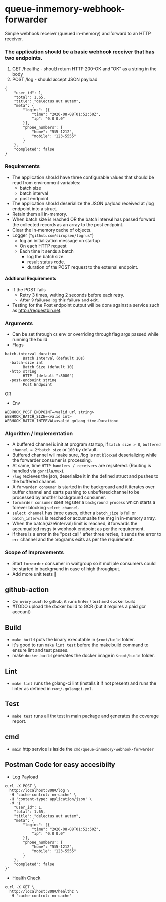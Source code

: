 # queue-inmemory-webhook-forwarder
Simple webhook receiver (queued in-memory) and forward to an HTTP receiver.

### The application should be a basic webhook receiver that has two endpoints.
1. GET /healthz - should return HTTP 200-OK and “OK” as a string in the body
2. POST /log - should accept JSON payload

```
{
    "user_id": 1,
    "total": 1.65,
    "title": "delectus aut autem",
    "meta": {
        "logins": [{
            "time": "2020-08-08T01:52:50Z",
            "ip": "0.0.0.0"
        }],
        "phone_numbers": {
            "home": "555-1212",
            "mobile": "123-5555"
        }
    },
    "completed": false
}
```

### Requirements

- The application should have three configurable values that should be read from environment variables:
   - batch size
   - batch interval
   - post endpoint
- The application should deserialize the JSON payload received at /log endpoint into a struct.
- Retain them all in-memory.
- When batch size is reached OR the batch interval has passed forward the collected records as an array to the post endpoint.
- Clear the in-memory cache of objects.
- Logger (`"github.com/sirupsen/logrus"`)
   - log an initialization message on startup
   - On each HTTP request
   - Each time it sends a batch
     - log the batch size.
     - result status code.
     - duration of the POST request to the external endpoint.
#### Addtional Requirements
- If the POST fails
   - Retry 3 times, waiting 2 seconds before each retry.
   - After 3 failures log this failure and exit.
- Testing for the Post endpoint output will be done against a service such as http://requestbin.net.

### Arguments
- Can be set through os env or overriding through flag args passed while running the build
- Flags
```
batch-interval duration
        Batch Interval (default 10s)
  -batch-size int
        Batch Size (default 10)
  -http string
        HTTP  (default ":8080")
  -post-endpoint string
        Post Endpoint
```
OR
- Env
```
WEBHOOK_POST_ENDPOINT=<valid url string>
WEBHOOK_BATCH_SIZE=<valid int>
WEBHOOK_BATCH_INTERVAL=<valid golang time.Duration>
```

### Algorithm / Implementation
- A buffered channel is init at program startup, if `batch size > 0`, `buffered channel = 2*batch_size` or `100` by default.
- Buffered channel will make sure, /log is not `blocked` deserializing while the forwarder consumer is processing.
- At same, time `HTTP handlers / receivers` are regsitered. (Routing is handled via `gorrila/mux`).
- `/log` recieves the json, deserialize it in the defined struct and pushes to the buffered channel.
- A `forwarder consumer` is started in the background and it iterates over buffer channel and starts pushing to unbuffered channel to be processed by another background consumer.
- `forwarder consumer` itself regsiter a `background process` which starts a forever blocking `select channel`.
- `select channel` has three cases, either a `batch_size` is full or `batch_interval` is reached or accumualte the msg in in-memory array.
- When the batch(size/interval) limit is reached, it forwards the accumualted msgs to webhook endpoint as per the requirement.
- if there is a error in the "post call" after three retries, it sends the error to `err` channel and the programs exits as per the requirement.

### Scope of Improvements
- Start `forwarder` consumer in waitgroup so it multiple consumers could be started in background in case of high throughput.
- Add more unit tests 🙈
## github-action

- On every push to github, it runs linter / test and docker build
- #TODO upload the docker build to GCR (but it requires a paid gcr account)

## Build

- `make build` puts the binary executable in `$root/build` folder.
- it's good to run `make lint test` before the make build command to ensure lint and test passes.
- make `docker-build` generates the docker image in `$root/build` folder.

## Lint
- `make lint` runs the golang-ci lint (installs it if not present) and runs the linter as defined in `root/.golangci.yml`.

## Test
- `make test` runs all the test in main package and generates the coverage report.

## cmd
- `main` http service is inside the `cmd/queue-inmemory-webhook-forwarder`

## Postman Code for easy accesibilty
- Log Payload
```
curl -X POST \
  http://localhost:8080/log \
  -H 'cache-control: no-cache' \
  -H 'content-type: application/json' \
  -d '{
    "user_id": 1,
    "total": 1.65,
    "title": "delectus aut autem",
    "meta": {
        "logins": [{
            "time": "2020-08-08T01:52:50Z",
            "ip": "0.0.0.0"
        }],
        "phone_numbers": {
            "home": "555-1212",
            "mobile": "123-5555"
        }
    },
    "completed": false
}'
````
- Health Check
```
curl -X GET \
  http://localhost:8080/healthz \
  -H 'cache-control: no-cache'
```
